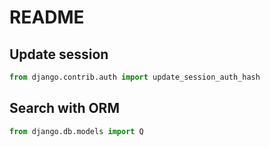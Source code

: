# README

## Update session

```python
from django.contrib.auth import update_session_auth_hash
```

## Search with ORM

```python
from django.db.models import Q
```
